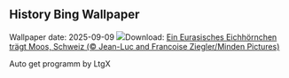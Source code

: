 ## History Bing Wallpaper
Wallpaper date: 2025-09-09
![](https://www.bing.com/th?id=OHR.SwissSquirrel_DE-DE3902212654_UHD.jpg&w=1000)Download: [Ein Eurasisches Eichhörnchen trägt Moos, Schweiz (© Jean-Luc and Francoise Ziegler/Minden Pictures)](https://www.bing.com/th?id=OHR.SwissSquirrel_DE-DE3902212654_UHD.jpg)

Auto get programm by LtgX
